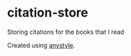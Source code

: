 # citation-store
Storing citations for the books that I read

Created using [anystyle](https://github.com/inukshuk/anystyle).
